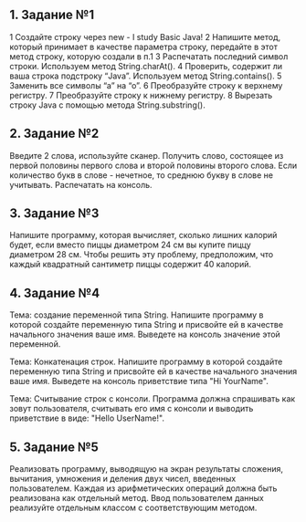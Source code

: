                                                                                                   

## 1. Задание №1
1 Создайте строку через new - I study Basic Java!
2 Напишите метод, который принимает в качестве параметра строку, передайте в этот метод строку, которую создали в п.1
3 Распечатать последний символ строки. Используем метод String.charAt().
4 Проверить, содержит ли ваша строка подстроку “Java”. Используем метод String.contains().
5 Заменить все символы “а” на “о”.
6 Преобразуйте строку к верхнему регистру.
7 Преобразуйте строку к нижнему регистру.
8 Вырезать строку Java c помощью метода String.substring().


## 2. Задание №2
Введите 2 слова, используйте сканер.
Получить слово, состоящее из первой половины первого слова и второй половины второго слова.
Если количество букв в слове - нечетное, то среднюю букву в слове не учитывать.
Распечатать на консоль.


## 3. Задание №3
Напишите программу, которая вычисляет, сколько лишних калорий будет,
если вместо пиццы диаметром 24 см вы купите пиццу диаметром 28 см.
Чтобы решить эту проблему, предположим, что каждый квадратный сантиметр пиццы содержит 40 калорий.


## 4. Задание №4
Тема: создание переменной типа String.
Напишите программу в которой создайте переменную
типа String и присвойте ей в качестве начального значения
ваше имя. Выведете на консоль значение этой переменной.

Тема: Конкатенация строк.
Напишите программу в которой создайте переменную
типа String и присвойте ей в качестве начального значения
ваше имя. Выведете на консоль приветствие типа "Hi YourName".

Тема: Считывание строк с консоли.
Программа должна спрашивать как зовут пользователя,
считывать его имя с консоли и выводить приветствие
в виде: "Hello UserName!".


## 5. Задание №5
Реализовать программу, выводящую на экран результаты сложения,
вычитания, умножения и деления двух чисел, введенных пользователем.
Каждая из арифметических операций должна быть реализована как отдельный метод.
Ввод пользователем данных реализуйте отдельным классом с соответствующим методом.

